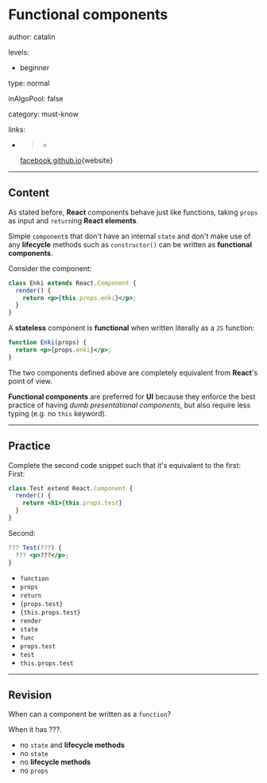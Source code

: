 # Functional components
author: catalin

levels:

 - beginner

type: normal

inAlgoPool: false

category: must-know

links:


 - >-
   [facebook.github.io](https://facebook.github.io/react/docs/components-and-props.html){website}

---
## Content

As stated before, **React** components behave just like functions, taking `props` as input and `return`ing **React elements**.

Simple `component`s that don't have an internal `state` and don't make use of any **lifecycle** methods such as `constructor()` can be written as **functional components**.

Consider the component:
```jsx
class Enki extends React.Component {
  render() {
    return <p>{this.props.enki}</p>;
  }
}
```

A **stateless** component is **functional** when written literally as a `JS` function:
```jsx
function Enki(props) {
  return <p>{props.enki}</p>;
}
```

The two components defined above are completely equivalent from **React**'s point of view.

**Functional components** are preferred for **UI** because they enforce the best practice of having *dumb presentational components*, but also require less typing (e.g. no `this` keyword).

---
## Practice

Complete the second code snippet such that it's equivalent to the first:
First:
```jsx
class Test extend React.Component {
  render() {
    return <h1>{this.props.test}
  }
}
```
Second:
```jsx
??? Test(???) {
  ??? <p>???</p>;
}
```

* `function`
* `props`
* `return`
* `{props.test}`
* `{this.props.test}`
* `render`
* `state`
* `func`
* `props.test`
* `test`
* `this.props.test`

---
## Revision

When can a component be written as a `function`?

When it has ???.

* no `state` and **lifecycle methods**
* no `state`
* no **lifecycle methods**
* no `props`
